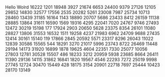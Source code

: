 Hello Wolrd
16222
1201
18948
3927
21674
6653
24400
9379
27126
12105
29852
14830
32577
17556
2535
20282
5261
23008
7987
25734
10713
28460
13439
31185
16164
1143
18890
20707
5686
23433
8412
26159
11138
28885
13864
31611
16590
1569
19316
4295
22041
7020
24767
9746
27493
12472
30219
15198
177
17924
2903
20650
5628
23375
8354
26101
11080
28827
13806
31553
16532
1511
19258
4237
21983
6962
24709
9688
27435
12414
30161
15140
119
17866
2845
20592
5571
23317
8296
26043
11022
12839
30586
15565
544
18291
3270
21017
5996
23743
8722
26469
11448
29194
14173
31920
16899
1878
19625
4604
22351
7330
25077
10056
27803
12781
30528
15507
486
18233
3212
20959
5938
23685
8664
26411
11390
29136
14115
31862
16841
1820
19567
4546
22293
7272
25019
9998
27745
12724
30470
15449
428
18175
3154
20901
22718
7697
25444
10423
28170
13149
